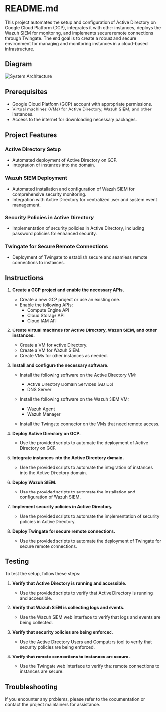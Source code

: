 # README.md

This project automates the setup and configuration of Active Directory on Google Cloud Platform (GCP), integrates it with other instances, deploys the Wazuh SIEM for monitoring, and implements secure remote connections through Twingate. The end goal is to create a robust and secure environment for managing and monitoring instances in a cloud-based infrastructure.

## Diagram
![System Architecture](https://i.imgur.com/HXv6h43.png)

## Prerequisites

* Google Cloud Platform (GCP) account with appropriate permissions.
* Virtual machines (VMs) for Active Directory, Wazuh SIEM, and other instances.
* Access to the internet for downloading necessary packages.

## Project Features

### Active Directory Setup

- Automated deployment of Active Directory on GCP.
- Integration of instances into the domain.

### Wazuh SIEM Deployment

- Automated installation and configuration of Wazuh SIEM for comprehensive security monitoring.
- Integration with Active Directory for centralized user and system event management.

### Security Policies in Active Directory

- Implementation of security policies in Active Directory, including password policies for enhanced security.

### Twingate for Secure Remote Connections

- Deployment of Twingate to establish secure and seamless remote connections to instances.

## Instructions

1. **Create a GCP project and enable the necessary APIs.**

   - Create a new GCP project or use an existing one.
   - Enable the following APIs:
      - Compute Engine API
      - Cloud Storage API
      - Cloud IAM API

2. **Create virtual machines for Active Directory, Wazuh SIEM, and other instances.**

   - Create a VM for Active Directory.
   - Create a VM for Wazuh SIEM.
   - Create VMs for other instances as needed.

3. **Install and configure the necessary software.**

   - Install the following software on the Active Directory VM:
      - Active Directory Domain Services (AD DS)
      - DNS Server

   - Install the following software on the Wazuh SIEM VM:
      - Wazuh Agent
      - Wazuh Manager

   - Install the Twingate connector on the VMs that need remote access.

4. **Deploy Active Directory on GCP.**

   - Use the provided scripts to automate the deployment of Active Directory on GCP.

5. **Integrate instances into the Active Directory domain.**

   - Use the provided scripts to automate the integration of instances into the Active Directory domain.

6. **Deploy Wazuh SIEM.**

   - Use the provided scripts to automate the installation and configuration of Wazuh SIEM.

7. **Implement security policies in Active Directory.**

   - Use the provided scripts to automate the implementation of security policies in Active Directory.

8. **Deploy Twingate for secure remote connections.**

   - Use the provided scripts to automate the deployment of Twingate for secure remote connections.

## Testing

To test the setup, follow these steps:

1. **Verify that Active Directory is running and accessible.**

   - Use the provided scripts to verify that Active Directory is running and accessible.

2. **Verify that Wazuh SIEM is collecting logs and events.**

   - Use the Wazuh SIEM web interface to verify that logs and events are being collected.

3. **Verify that security policies are being enforced.**

   - Use the Active Directory Users and Computers tool to verify that security policies are being enforced.

4. **Verify that remote connections to instances are secure.**

   - Use the Twingate web interface to verify that remote connections to instances are secure.

## Troubleshooting

If you encounter any problems, please refer to the documentation or contact the project maintainers for assistance.
